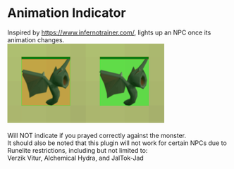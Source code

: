 # Animation Indicator
Inspired by https://www.infernotrainer.com/, lights up an NPC once its animation changes.<br>
![](./Images/Normal.png)![](./Images/AnimationChanged.png)<br><br>
Will NOT indicate if you prayed correctly against the monster.<br>
It should also be noted that this plugin will not work for certain NPCs due to Runelite restrictions, including but not limited to:<br>
Verzik Vitur, Alchemical Hydra, and JalTok-Jad<br>

